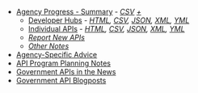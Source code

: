 
* [Agency Progress - Summary](https://github.com/18F/API-All-the-X/blob/gh-pages/_data/agency_progress.csv) - *[CSV](https://raw.githubusercontent.com/18F/API-All-the-X/gh-pages/_data/agency_progress.csv)* *[+](https://github.com/18F/API-All-the-X/blob/gh-pages/_data/agency_progress-with_programs.csv)*
   * [Developer Hubs](http://18f.github.io/API-All-the-X/pages/developer_hubs) - *[HTML](http://18f.github.io/API-All-the-X/data/developer_hubs), [CSV](http://18f.github.io/API-All-the-X/data/developer_hubs.csv), [JSON](http://18f.github.io/API-All-the-X/data/developer_hubs.json), [XML](http://18f.github.io/API-All-the-X/data/developer_hubs.xml), [YML](https://raw.githubusercontent.com/18F/API-All-the-X/gh-pages/_data/developer_hubs.yml)*
   * [Individual APIs](http://18f.github.io/API-All-the-X/pages/individual_apis) - *[HTML](http://18f.github.io/API-All-the-X/data/individual_apis), [CSV](http://18f.github.io/API-All-the-X/data/individual_apis.csv), [JSON](http://18f.github.io/API-All-the-X/data/individual_apis.json), [XML](http://18f.github.io/API-All-the-X/data/individual_apis.xml), [YML](https://raw.githubusercontent.com/18F/API-All-the-X/gh-pages/_data/individual_apis.yml)*
   * *[Report New APIs](https://github.com/GSA/slash-developer-pages/issues?direction=desc&sort=created&state=open)*
   * *[Other Notes](http://18f.github.io/API-All-the-X/pages/individual_apis-standby_notes)*
* [Agency-Specific Advice](http://18f.github.io/API-All-the-X/pages/agency_advice)
* [API Program Planning Notes](https://github.com/18F/API-All-the-X/wiki/API-Program-Vision---Notes)
* [Government APIs in the News](http://18f.github.io/API-All-the-X/pages/gov_apis_in_the_news)
* [Government API Blogposts](http://18f.github.io/API-All-the-X/pages/government_api_blogposts)
